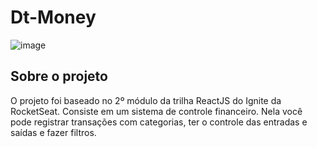 # Dt-Money

![image](https://github.com/LeticiaRosa/03-Dt-Money/assets/37852713/1dec2285-df9d-42b8-9a37-feb434ce3fc6)

## **Sobre o projeto**

O projeto foi baseado no 2º módulo da trilha ReactJS do Ignite da RocketSeat.
Consiste em um sistema de controle financeiro. Nela você pode registrar transações com categorias, ter o controle das entradas e saídas e fazer filtros.


